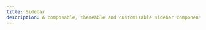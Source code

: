 ```yaml
---
title: Sidebar
description: A composable, themeable and customizable sidebar component.
---
```


<BlockPreview name="Sidebar07" ></BlockPreview>
